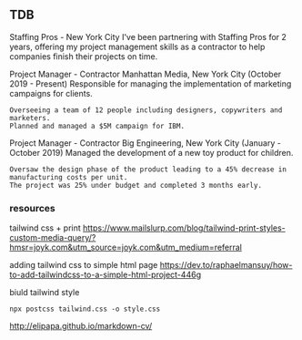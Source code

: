 ## TDB



Staffing Pros - New York City
I've been partnering with Staffing Pros for 2 years, offering my project management skills as a contractor to help companies finish their projects on time.

Project Manager - Contractor
Manhattan Media, New York City (October 2019 - Present)
Responsible for managing the implementation of marketing campaigns for clients.

    Overseeing a team of 12 people including designers, copywriters and marketers.
    Planned and managed a $5M campaign for IBM.


Project Manager - Contractor
Big Engineering, New York City (January - October 2019)
Managed the development of a new toy product for children.

    Oversaw the design phase of the product leading to a 45% decrease in manufacturing costs per unit.
    The project was 25% under budget and completed 3 months early.



### resources

tailwind css + print
https://www.mailslurp.com/blog/tailwind-print-styles-custom-media-query/?hmsr=joyk.com&utm_source=joyk.com&utm_medium=referral

adding tailwind css to simple html page
https://dev.to/raphaelmansuy/how-to-add-tailwindcss-to-a-simple-html-project-446g

biuld tailwind style

    npx postcss tailwind.css -o style.css

http://elipapa.github.io/markdown-cv/